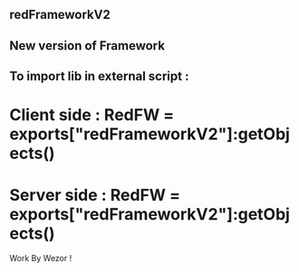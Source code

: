 ## redFrameworkV2
## New version of Framework

## To import lib in external script : 

# Client side : RedFW = exports["redFrameworkV2"]:getObjects()
# Server side : RedFW = exports["redFrameworkV2"]:getObjects()

Work By Wezor !
